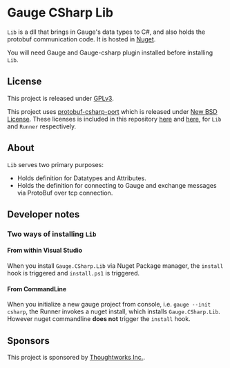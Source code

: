 # Gauge CSharp Lib

`Lib` is a dll that brings in Gauge's data types to C#, and also holds the protobuf communication code. It is hosted in [Nuget](https://www.nuget.org/packages/Gauge.CSharp.Lib/).

You will need Gauge and Gauge-csharp plugin installed before installing `Lib`.

## License
This project is released under [GPLv3](http://www.gnu.org/licenses/gpl-3.0.txt). 

This project uses [protobuf-csharp-port](https://code.google.com/p/protobuf-csharp-port/) which is released under [New BSD License](http://opensource.org/licenses/BSD-3-Clause). These licenses is included in this repository [here](https://github.com/getgauge/gauge/Lib/licenses) and [here](https://github.com/getgauge/gauge/Runner/licenses), for `Lib` and `Runner` respectively.

## About
`Lib` serves two primary purposes:

- Holds definition for Datatypes and Attributes.
- Holds the definition for connecting to Gauge and exchange messages via ProtoBuf over tcp connection.

## Developer notes

### Two ways of installing `Lib`

#### From within Visual Studio
When you install `Gauge.CSharp.Lib` via Nuget Package manager, the `install` hook is triggered and `install.ps1` is triggered.

#### From CommandLine
When you initialize a new gauge project from console, i.e. `gauge --init csharp`, the Runner invokes a nuget install, which installs `Gauge.CSharp.Lib`. However nuget commandline **does not** trigger the `install` hook. 

## Sponsors

This project is sponsored by [Thoughtworks Inc.](http://www.thoughtworks.com/).